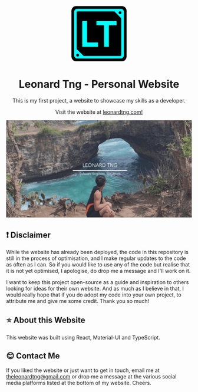 <div align="center">
  <img alt="Logo" src="src/assets/images/logo.png" width="150" />
</div>
<h1 align="center">
  Leonard Tng - Personal Website
</h1>
<p align="center">
  This is my first project, a website to showcase my skills as a developer.
</p>
<p align="center">
  Visit the website at <a href="https://www.leonardtng.com/" target="_blank">leonardtng.com!</a>
</p>

![demo](src/assets/images/card.png)

## ❗  Disclaimer
While the website has already been deployed, the code in this repository is still in the process of optimisation, and I make regular updates to the code as often as I can. So if you would like to use any of the code but realise that it is not yet optimised, I apologise, do drop me a message and I'll work on it.

I want to keep this project open-source as a guide and inspiration to others looking for ideas for their own website. And as much as I believe in that, I would really hope that if you do adopt my code into your own project, to attribute me and give me some credit. Thank you so much!

## ⭐  About this Website
This website was built using React, Material-UI and TypeScript.

## 😊  Contact Me
If you liked the website or just want to get in touch, email me at <a href="mailto:theleonardtng@gmail.com">theleonardtng@gmail.com</a> or drop me a message at the various social media platforms listed at the bottom of my website. Cheers.
